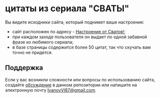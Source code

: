 
# цитаты из сериала "СВАТЫ"

Вы видите исходники сайта, который поднимет ваше настроение:
* сайт расположен по адресу - [Настроение от Сватов!][];
* при каждом заходе пользователя он выдает по одной забавной фразе из любимого сериала;
* в базе страницы содержится более 50 цитат, так что скучать вам точно не придется.

## Поддержка

Если у вас возникли сложности или вопросы по использованию сайта, создайте 
[обсуждение][] в данном репозитории или напишите на электронную почту 
<IvanovVI87@gmail.com>.

[Настроение от Сватов!]: https://santax666.github.io/
[обсуждение]: https://github.com/santax666/20_mood/issues
